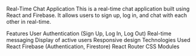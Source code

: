 Real-Time Chat Application
This is a real-time chat application built using React and Firebase. It allows users to sign up, log in, and chat with each other in real-time.

Features
User Authentication (Sign Up, Log In, Log Out)
Real-time messaging
Display of active users
Responsive design
Technologies Used
React
Firebase (Authentication, Firestore)
React Router
CSS Modules
